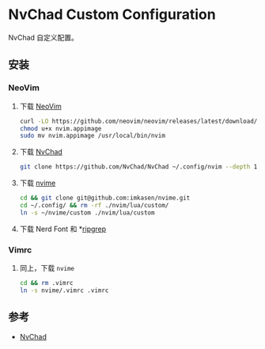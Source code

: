 # NvChad Custom Configuration

NvChad 自定义配置。

## 安装

### NeoVim

1. 下载 [NeoVim](https://github.com/neovim/neovim)

   ``` Bash
   curl -LO https://github.com/neovim/neovim/releases/latest/download/nvim.appimage
   chmod u+x nvim.appimage
   sudo mv nvim.appimage /usr/local/bin/nvim
   ```

2. 下载 [NvChad](https://github.com/NvChad/NvChad)

   ``` Bash
   git clone https://github.com/NvChad/NvChad ~/.config/nvim --depth 1
   ```

3. 下载 [nvime](https://github.com/imkasen/nvime)

   ``` Bash
   cd && git clone git@github.com:imkasen/nvime.git
   cd ~/.config/ && rm -rf ./nvim/lua/custom/
   ln -s ~/nvime/custom ./nvim/lua/custom
   ```

4. 下载 Nerd Font 和 *[ripgrep](https://github.com/BurntSushi/ripgrep)

### Vimrc

1. 同上，下载 `nvime`

   ``` Bash
   cd && rm .vimrc
   ln -s nvime/.vimrc .vimrc
   ```

## 参考

* [NvChad](https://github.com/NvChad/NvChad)
